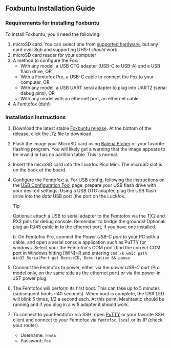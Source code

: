 ## Foxbuntu Installation Guide
### Requirements for installing Foxbuntu
To install Foxbuntu, you'll need the following:
1. microSD card. You can select one from [supported hardware](supported_hardware.md), but any card over 8gb and supporting UHS-I *should* work
 2. microSD card reader for your computer
 3. A method to configure the Fox:
	* With any model, a USB OTG adapter (USB-C to USB-A) and a USB flash drive, OR
	* With a Femtofox Pro, a USB-C cable to connect the Fox to your computer, OR
	* With any model, a USB UART seral adapter to plug into UART2 (serial debug pins), OR
	* With any model with an ethernet port, an ethernet cable
4. A Femtofox (duh!)

### Installation instructions
1. Download the latest stable [Foxbuntu release](https://github.com/noon92/femtofox/releases). At the bottom of the release, click the <u>.7z</u> file to download.
2. Flash the image your MicroSD card using [Balena Etcher](https://etcher.balena.io/) or your favorite flashing program. You will likely get a warning that the image appears to be invalid or has no partition table. This is normal.
3. Insert the microSD card into the Luckfox Pico Mini. The microSD slot is on the back of the board.
4. Configure the Femtofox:
	a. For USB config, following the instructions on the [USB Configuration Tool](usb_config.md) page, prepare your USB flash drive with your desired settings. Using a USB OTG adapter, plug the USB flash drive into the *data* USB port (the port on the Luckfox.
	> [!TIP]
	> Optional: attach a USB to serial adapter to the Femtofox via the TX2 and RX2 pins for debug console. Remember to bridge the grounds!
	> Optional: plug an RJ45 cable in to the ethernet port, if you have one installed.

	b. On Femtofox Pro, connect the *Power USB-C port* to your PC with a cable, and open a serial console application such as PuTTY for windows. Select your the Femtofox's COM port (find the correct COM port in Windows hitting [WIN]+R and entering `cmd /k wmic path Win32_SerialPort get DeviceID, Description && pause`
5. Connect the Femtofox to power, either via the *power USB-C port* (Pro model only, on the same side as the ethernet port) or via the power-in JST power plug.
6. The Femtofox will perform its first boot. This can take up to 5 minutes (subsequent boots ~40 seconds). When boot is complete, the USR LED will blink 5 times, 1/2 a second each. At this point, Meshtastic should be running and if you plug in a wifi adapter it should work.
7. To connect to your Femtofox via SSH, open [PuTTY](https://www.putty.org/) or your favorite SSH client and connect to your Femtofox via `femtofox.local` or its IP (check your router).
	* Username: `femto`
	* Password: `fox`
